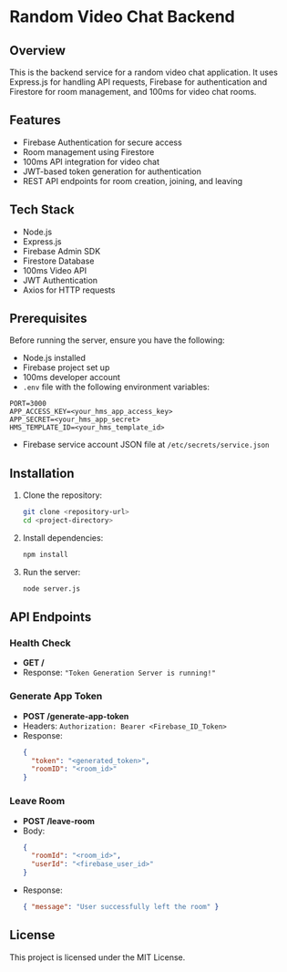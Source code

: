 # Random Video Chat Backend

## Overview
This is the backend service for a random video chat application. It uses Express.js for handling API requests, Firebase for authentication and Firestore for room management, and 100ms for video chat rooms.

## Features
- Firebase Authentication for secure access
- Room management using Firestore
- 100ms API integration for video chat
- JWT-based token generation for authentication
- REST API endpoints for room creation, joining, and leaving

## Tech Stack
- Node.js
- Express.js
- Firebase Admin SDK
- Firestore Database
- 100ms Video API
- JWT Authentication
- Axios for HTTP requests

## Prerequisites
Before running the server, ensure you have the following:
- Node.js installed
- Firebase project set up
- 100ms developer account
- `.env` file with the following environment variables:

```env
PORT=3000
APP_ACCESS_KEY=<your_hms_app_access_key>
APP_SECRET=<your_hms_app_secret>
HMS_TEMPLATE_ID=<your_hms_template_id>
```

- Firebase service account JSON file at `/etc/secrets/service.json`

## Installation
1. Clone the repository:
   ```sh
   git clone <repository-url>
   cd <project-directory>
   ```
2. Install dependencies:
   ```sh
   npm install
   ```
3. Run the server:
   ```sh
   node server.js
   ```

## API Endpoints

### Health Check
- **GET /**
- Response: `"Token Generation Server is running!"`

### Generate App Token
- **POST /generate-app-token**
- Headers: `Authorization: Bearer <Firebase_ID_Token>`
- Response:
  ```json
  {
    "token": "<generated_token>",
    "roomID": "<room_id>"
  }
  ```

### Leave Room
- **POST /leave-room**
- Body:
  ```json
  {
    "roomId": "<room_id>",
    "userId": "<firebase_user_id>"
  }
  ```
- Response:
  ```json
  { "message": "User successfully left the room" }
  ```

## License
This project is licensed under the MIT License.

